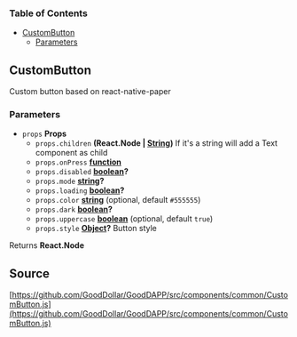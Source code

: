 <!-- Generated by documentation.js. Update this documentation by updating the source code. -->

### Table of Contents

-   [CustomButton][1]
    -   [Parameters][2]

## CustomButton

Custom button based on react-native-paper

### Parameters

-   `props` **Props** 
    -   `props.children` **(React.Node | [String][3])** If it's a string will add a Text component as child
    -   `props.onPress` **[function][4]** 
    -   `props.disabled` **[boolean][5]?** 
    -   `props.mode` **[string][3]?** 
    -   `props.loading` **[boolean][5]?** 
    -   `props.color` **[string][3]**  (optional, default `#555555`)
    -   `props.dark` **[boolean][5]?** 
    -   `props.uppercase` **[boolean][5]**  (optional, default `true`)
    -   `props.style` **[Object][6]?** Button style

Returns **React.Node** 

[1]: #custombutton

[2]: #parameters

[3]: https://developer.mozilla.org/docs/Web/JavaScript/Reference/Global_Objects/String

[4]: https://developer.mozilla.org/docs/Web/JavaScript/Reference/Statements/function

[5]: https://developer.mozilla.org/docs/Web/JavaScript/Reference/Global_Objects/Boolean

[6]: https://developer.mozilla.org/docs/Web/JavaScript/Reference/Global_Objects/Object
## Source
[https://github.com/GoodDollar/GoodDAPP/src/components/common/CustomButton.js](https://github.com/GoodDollar/GoodDAPP/src/components/common/CustomButton.js)

